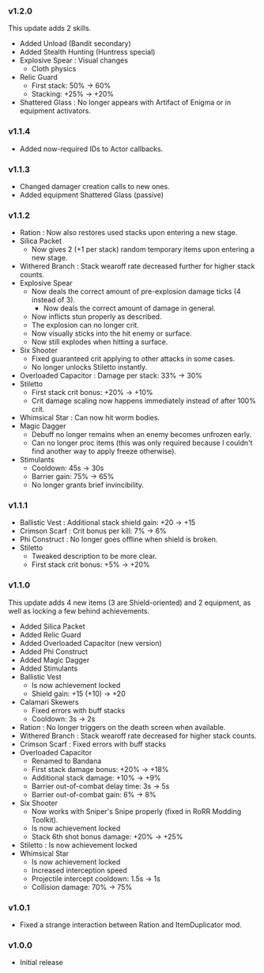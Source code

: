 ### v1.2.0
This update adds 2 skills.
* Added Unload (Bandit secondary)
* Added Stealth Hunting (Huntress special)
* Explosive Spear : Visual changes
    * Cloth physics
* Relic Guard
    * First stack: 50% -> 60%
    * Stacking: +25% -> +20%
* Shattered Glass : No longer appears with Artifact of Enigma or in equipment activators.

### v1.1.4
* Added now-required IDs to Actor callbacks.

### v1.1.3
* Changed damager creation calls to new ones.
* Added equipment Shattered Glass (passive)

### v1.1.2
* Ration : Now also restores used stacks upon entering a new stage.
* Silica Packet
    * Now gives 2 (+1 per stack) random temporary items upon entering a new stage.
* Withered Branch : Stack wearoff rate decreased further for higher stack counts.
* Explosive Spear
    * Now deals the correct amount of pre-explosion damage ticks (4 instead of 3).
        * Now deals the correct amount of damage in general.
    * Now inflicts stun properly as described.
    * The explosion can no longer crit.
    * Now visually sticks into the hit enemy or surface.
    * Now still explodes when hitting a surface.
* Six Shooter
    * Fixed guaranteed crit applying to other attacks in some cases.
    * No longer unlocks Stiletto instantly.
* Overloaded Capacitor : Damage per stack: 33% -> 30%
* Stiletto
    * First stack crit bonus: +20% -> +10%
    * Crit damage scaling now happens immediately instead of after 100% crit.
* Whimsical Star : Can now hit worm bodies.
* Magic Dagger
    * Debuff no longer remains when an enemy becomes unfrozen early.
    * Can no longer proc items (this was only required because I couldn't find another way to apply freeze otherwise).
* Stimulants
    * Cooldown: 45s -> 30s
    * Barrier gain: 75% -> 65%
    * No longer grants brief invincibility.

### v1.1.1
* Ballistic Vest : Additional stack shield gain: +20 -> +15
* Crimson Scarf : Crit bonus per kill: 7% -> 6%
* Phi Construct : No longer goes offline when shield is broken.
* Stiletto
    * Tweaked description to be more clear.
    * First stack crit bonus: +5% -> +20%

### v1.1.0
This update adds 4 new items (3 are Shield-oriented) and 2 equipment, as well as locking a few behind achievements.
* Added Silica Packet
* Added Relic Guard
* Added Overloaded Capacitor (new version)
* Added Phi Construct
* Added Magic Dagger
* Added Stimulants
* Ballistic Vest
    * Is now achievement locked
    * Shield gain: +15 (+10) -> +20
* Calamari Skewers
    * Fixed errors with buff stacks
    * Cooldown: 3s -> 2s
* Ration : No longer triggers on the death screen when available.
* Withered Branch : Stack wearoff rate decreased for higher stack counts.
* Crimson Scarf : Fixed errors with buff stacks
* Overloaded Capacitor
    * Renamed to Bandana
    * First stack damage bonus: +20% -> +18%
    * Additional stack damage: +10% -> +9%
    * Barrier out-of-combat delay time: 3s -> 5s
    * Barrier out-of-combat gain: 6% -> 8%
* Six Shooter
    * Now works with Sniper's Snipe properly (fixed in RoRR Modding Toolkit).
    * Is now achievement locked
    * Stack 6th shot bonus damage: +20% -> +25%
* Stiletto : Is now achievement locked
* Whimsical Star
    * Is now achievement locked
    * Increased interception speed
    * Projectile intercept cooldown: 1.5s -> 1s
    * Collision damage: 70% -> 75%

### v1.0.1
* Fixed a strange interaction between Ration and ItemDuplicator mod.

### v1.0.0
* Initial release